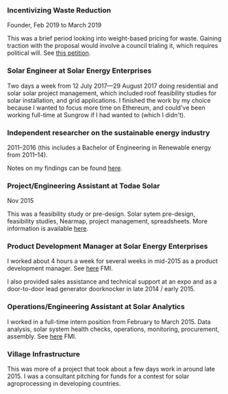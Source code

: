 ### Incentivizing Waste Reduction
Founder, Feb 2019 to March 2019

This was a brief period looking into weight-based pricing for waste. Gaining traction with the proposal would involve a council trialing it, which requires political will. See [this petition](https://secure.avaaz.org/en/community_petitions/Local_councils_worldwide_Provide_more_bin_sizes_and_sort_more_waste_to_reduce_waste_to_landfill/).

### Solar Engineer at Solar Energy Enterprises

Two days a week from 12 July 2017—29 August 2017 doing residential and solar solar project management, which included roof feasibility studies for solar installation, and grid applications. I finished the work by my choice because I wanted to focus more time on Ethereum, and could've been working full-time at Sungrow if I had wanted to (which I didn't). 

### Independent researcher on the sustainable energy industry

2011–2016 (this includes a Bachelor of Engineering in Renewable energy from 2011–14).

Notes on my findings can be found <a href="https://sustergy.co/sustainable-energy-innovation/" target="_blank" rel="noopener noreferrer">here</a>.

### Project/Engineering Assistant at Todae Solar

Nov 2015

This was a feasibility study or pre-design. Solar sytem pre-design, feasibility studies, Nearmap, project management, spreadsheets. More information is available [here](project-assistant-todate-solar.md).

### Product Development Manager at Solar Energy Enterprises

I worked about 4 hours a week for several weeks in mid-2015 as a product development manager. See [here](product-development-manager-SEE.md) FMI.

I also provided sales assistance and technical support at an expo and as a door-to-door lead generator doorknocker in late 2014 / early 2015.

### Operations/Engineering Assistant at Solar Analytics

I worked in a full-time intern position from February to March 2015. Data analysis, solar system health checks, operations, monitoring, procurement, assembly. See [here](operations-assistant-solar-analytics.md) FMI. 

### Village Infrastructure

This was more of a project that took about a few days work in around late 2015. I was a consultant pitching for funds for a contest for solar agroprocessing in developing countries. 
